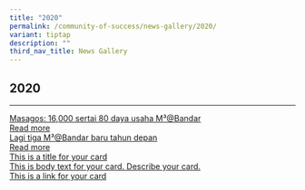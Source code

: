 ```yaml
---
title: "2020"
permalink: /community-of-success/news-gallery/2020/
variant: tiptap
description: ""
third_nav_title: News Gallery
---
```

<h2>2020</h2><hr><p></p><div class="isomer-card-grid"><a rel="noopener noreferrer nofollow" href="https://www.beritaharian.sg/setempat/masagos-16000-sertai-80-daya-usaha-m3bandar" class="isomer-card"><div class="isomer-card-body"><div class="isomer-card-title">Masagos: 16,000 sertai 80 daya usaha M³@Bandar</div><div class="isomer-card-link">Read more</div></div></a><a rel="noopener noreferrer nofollow" href="https://www.beritaharian.sg/uncategorized/wawancara-dengan-encik-masagos-serta-lima-pemegang-jawatan-politik-melayuislam-lagi" class="isomer-card"><div class="isomer-card-body"><div class="isomer-card-title">Lagi tiga M³@Bandar baru tahun depan</div><div class="isomer-card-link">Read more</div></div></a><a rel="noopener noreferrer nofollow" href="https://www.isomer.gov.sg" class="isomer-card"><div class="isomer-card-body"><div class="isomer-card-title">This is a title for your card</div><div class="isomer-card-description">This is body text for your card. Describe your card.</div><div class="isomer-card-link">This is a link for your card</div></div></a></div><p></p>